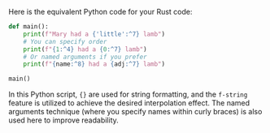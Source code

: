 Here is the equivalent Python code for your Rust code:

```python
def main(): 
    print(f"Mary had a {'little':^7} lamb")
    # You can specify order
    print(f"{1:^4} had a {0:^7} lamb")
    # Or named arguments if you prefer
    print(f"{name:^8} had a {adj:^7} lamb")

main()
```

In this Python script, `{}` are used for string formatting, and the `f-string` feature is utilized to achieve the desired interpolation effect. The named arguments technique (where you specify names within curly braces) is also used here to improve readability.
